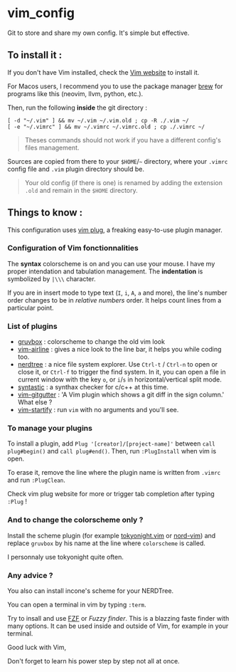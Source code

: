 # vim_config

Git to store and share my own config. It's simple but effective.

## To install it :

If you don't have Vim installed, check the [Vim website](https://www.vim.org/download.php) to install it.

For Macos users, I recommend you to use the package manager [brew](https://brew.sh/index_fr) for programs like this (neovim, llvm, python, etc.).

Then, run the following **inside** the git directory :
```
[ -d "~/.vim" ] && mv ~/.vim ~/.vim.old ; cp -R ./.vim ~/
[ -e "~/.vimrc" ] && mv ~/.vimrc ~/.vimrc.old ; cp ./.vimrc ~/
```
> Theses commands should not work if you have a different config's files management.

Sources are copied from there to your `$HOME`/`~` directory, where your `.vimrc` config file and `.vim` plugin directory should be.

> Your old config (if there is one) is renamed by adding the extension `.old` and remain in the `$HOME` directory.

## Things to know :

This configuration uses [vim plug](https://github.com/junegunn/vim-plug), a freaking easy-to-use plugin manager.

### Configuration of Vim fonctionnalities

The **syntax** colorscheme is on and you can use your mouse. I have my proper intendation and tabulation management. The **indentation** is symbolized by `|\\\` character.

If you are in insert mode to type text (`I`, `i`, `A`, `a` and more), the line's number order changes to be in *relative numbers* order. It helps count lines from a particular point.

### List of plugins

- [gruvbox](https://github.com/morhetz/gruvbox) : colorscheme to change the old vim look
- [vim-airline](https://github.com/vim-airline/vim-airline) : gives a nice look to the line bar, it helps you while coding too.
- [nerdtree](https://github.com/preservim/nerdtree) : a nice file system explorer. Use `Ctrl-t` / `Ctrl-n` to open or close it, or `Ctrl-f` to trigger the find system.
In it, you can open a file in current window with the key `o`, or `i`/`s` in horizontal/vertical split mode.
- [syntastic](https://github.com/vim-syntastic/syntastic) : a synthax checker for c/c++ at this time.
- [vim-gitgutter](https://github.com/airblade/vim-gitgutter) : 'A Vim plugin which shows a git diff in the sign column.' What else ?
- [vim-startify](https://github.com/mhinz/vim-startify) : run `vim` with no arguments and you'll see.

### To manage your plugins

To install a plugin, add `Plug '[creator]/[project-name]'` between `call plug#begin()` and `call plug#end()`. Then, run `:PlugInstall` when vim is open.

To erase it, remove the line where the plugin name is written from `.vimrc` and run `:PlugClean`.

Check vim plug website for more or trigger tab completion after typing `:Plug` !

### And to change the colorscheme only ?

Install the scheme plugin (for example [tokyonight.vim](https://github.com/ghifarit53/tokyonight-vim) or [nord-vim](https://github.com/arcticicestudio/nord-vim)) and replace `gruvbox` by his name at the line where `colorscheme` is called.

I personnaly use tokyonight quite often.

### Any advice ?

You also can install incone's scheme for your NERDTree.

You can open a terminal in vim by typing `:term`.

Try to insall and use [FZF](https://github.com/junegunn/fzf) or *Fuzzy finder*. This is a blazzing faste finder with many options. It can be used inside and outside of Vim, for example in your terminal.

Good luck with Vim,

Don't forget to learn his power step by step not all at once.
